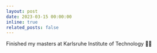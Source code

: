 ```yaml
---
layout: post
date: 2023-03-15 00:00:00
inline: true
related_posts: false
---
```


Finished my masters at Karlsruhe Institute of Technology :student:
